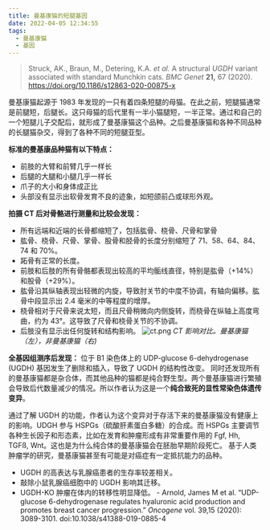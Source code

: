 ```yaml
---
title: 曼基康猫的短腿基因
date: 2022-04-05 12:34:55
tags:
  - 曼基康猫
  - 基因
---
```


> Struck, AK., Braun, M., Detering, K.A. _et al._ A structural _UGDH_ variant associated with standard Munchkin cats. _BMC Genet_ **21,** 67 (2020). https://doi.org/10.1186/s12863-020-00875-x

曼基康猫起源于 1983 年发现的一只有着四条短腿的母猫。在此之前，短腿猫通常是前腿短，后腿长。这只母猫的后代里有一半小猫腿短，一半正常。通过和自己的一个短腿儿子交配后，就形成了曼基康猫这个品种。之后曼基康猫和各种不同品种的长腿猫杂交，得到了各种不同的短腿亚型。

**标准的曼基康品种猫有以下特点：**

<!--more-->

- 前肢的大臂和前臂几乎一样长
- 后腿的大腿和小腿几乎一样长
- 爪子的大小和身体成正比
- 头部没有显示出软骨发育不良的迹象，如短颌前凸或球形外观。

**拍摄 CT 后对骨骼进行测量和比较会发现：**

- 所有远端和近端的长骨都缩短了，包括肱骨、桡骨、尺骨和掌骨
- 肱骨、桡骨、尺骨、掌骨、股骨和胫骨的长度分别缩短了 71、58、64、84、74 和 70%。
- 跖骨有正常的长度。
- 前肢和后肢的所有骨骼都表现出较高的平均骺线直径，特别是肱骨（+14%）和股骨（+29%）。
- 肱骨沿其纵轴表现出轻微的内旋，导致肘关节的中度不协调，有轴向偏移。肱骨中段显示出 2.4 毫米的中等程度的增厚。
- 桡骨相对于尺骨来说太短，而且尺骨稍微向内侧旋转，而桡骨在纵轴上高度弯曲，约为 43°。这导致了尺骨和桡骨关节的不协调。
- 后肢没有显示出任何旋转和结构影响。
  ![ct.png](https://cdn.jsdelivr.net/gh/kyrayang/git_pictures@master/images/20220405124205.png)
  _CT 影响对比。曼基康猫（左），非曼基康猫（右)_

**全基因组测序后发现：**
位于 B1 染色体上的 UDP-glucose 6-dehydrogenase (UGDH) 基因发生了删除和插入，导致了 UGDH 的结构性改变。
同时还发现所有的曼基康猫都是杂合体，而其他品种的猫都是纯合野生型。两个曼基康猫进行繁殖会导致后代数量减少的情况。所以作者认为这是一个**纯合致死的显性常染色体遗传变异**。

通过了解 UGDH 的功能，作者认为这个变异对于存活下来的曼基康猫没有健康上的影响。UDGH 参与 HSPGs（硫酸肝素蛋白多糖）的合成。而 HSPGs 主要调节各种生长因子和形态素，比如在发育和肿瘤形成有非常重要作用的 Fgf, Hh, TGFß, Wnt。这也是为什么纯合体的曼基康猫会在胚胎早期阶段死亡。
基于人类肿瘤学的研究，曼基康猫甚至有可能是对癌症有一定抵抗能力的品种。

- UGDH 的高表达与乳腺癌患者的生存率较差相关。
- 敲除小鼠乳腺癌细胞中的 UGDH 影响其迁移。
- UGDH-KO 肿瘤在体内的转移性明显降低。
  \- Arnold, James M et al. “UDP-glucose 6-dehydrogenase regulates hyaluronic acid production and promotes breast cancer progression.” _Oncogene_ vol. 39,15 (2020): 3089-3101. doi:10.1038/s41388-019-0885-4
